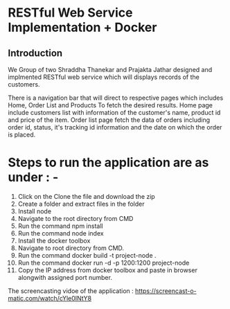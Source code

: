 # RESTful Web Service Implementation + Docker
## Introduction

We Group of two Shraddha Thanekar and Prajakta Jathar designed and implmented RESTful web service which will displays records of the customers. 

There is a navigation bar that will direct to respective pages which includes Home, Order List and Products To fetch the desired results. Home page include customers list with information of the customer's name, product id and price of the item. Order list page fetch the data of orders including order id, status, it's tracking id information and the date on which the order is placed.
 

# Steps to run the application are as under : -
1. Click on the Clone the file and download the zip
2. Create a folder and extract files in the folder
3. Install node
4. Navigate to the root directory from CMD
5. Run the command npm install 
6. Run the command node index 
7. Install the docker toolbox
8. Navigate to root directory from CMD. 
9. Run the command docker build -t project-node .
10. Run the command docker run -d -p 1200:1200 project-node
11. Copy the IP address from docker toolbox and paste in browser alongwith assigned port number.


The screencasting vidoe of the application : https://screencast-o-matic.com/watch/cYle0INtY8
